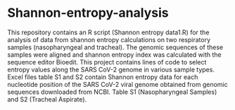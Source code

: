 # Shannon-entropy-analysis
This repository contains an R script (Shannon entropy data1.R) for the analysis of data from shannon entropy calculations on two respiratory samples (nasopharyngeal and tracheal). The genomic sequences of these samples were aligned and shannon entropy index was calculated with the sequence editor Bioedit. 
This project contains lines of code to select entropy values along the SARS CoV-2 genome in various sample types. Excel files table S1 and S2 contain Shannon entropy data for each nucleotide position of the SARS CoV-2 viral genome obtained from genomic sequences downloaded from NCBI. Table S1 (Nasopharyngeal Samples) and S2 (Tracheal Aspirate).
